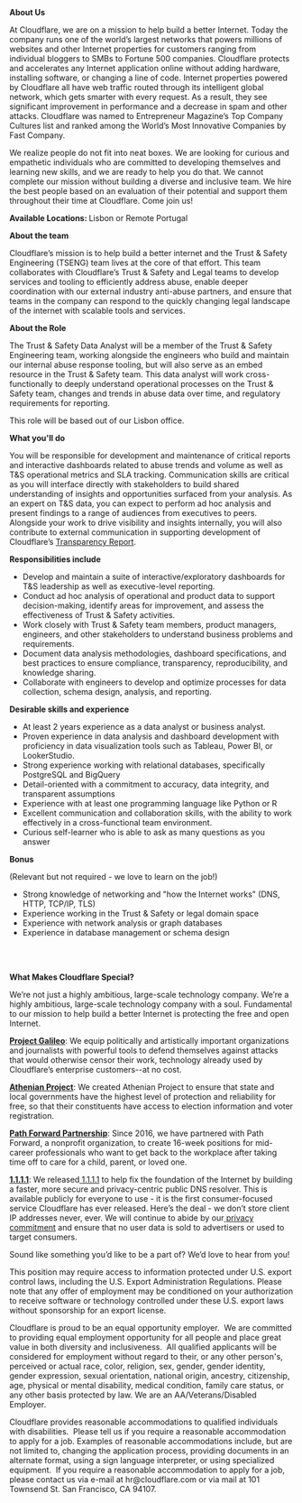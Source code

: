 <div class="content-intro">
	<div><strong>About Us</strong></div>
	<div>
		<p>At Cloudflare, we are on a mission to help build a better Internet. Today the company runs one of the world’s largest networks that powers millions of websites and other Internet properties for customers ranging from individual bloggers to SMBs to Fortune 500 companies. Cloudflare protects and accelerates any Internet application online without adding hardware, installing software, or changing a line of code. Internet properties powered by Cloudflare all have web traffic routed through its intelligent global network, which gets smarter with every request. As a result, they see significant improvement in performance and a decrease in spam and other attacks. Cloudflare was named to Entrepreneur Magazine’s Top Company Cultures list and ranked among the World’s Most Innovative Companies by Fast Company.&nbsp;</p>
		<p><span style="font-weight: 400;">We realize people do not fit into neat boxes. We are looking for curious and empathetic individuals who are committed to developing themselves and learning new skills, and we are ready to help you do that. We cannot complete our mission without building a diverse and inclusive team. We hire the best people based on an evaluation of their potential and support them throughout their time at Cloudflare. Come join us!&nbsp;</span></p>
	</div>
</div>
<p><strong>Available Locations: </strong>Lisbon or Remote Portugal</p>
<p><strong>About the team</strong></p>
<p>Cloudflare’s mission is to help build a better internet and the Trust &amp; Safety Engineering (TSENG) team lives at the core of that effort. This team collaborates with Cloudflare’s Trust &amp; Safety and Legal teams to develop services and tooling to efficiently address abuse, enable deeper coordination with our external industry anti-abuse partners, and ensure that teams in the company can respond to the quickly changing legal landscape of the internet with scalable tools and services.&nbsp;</p>
<p><strong>About the Role</strong></p>
<p>The Trust &amp; Safety Data Analyst will be a member of the Trust &amp; Safety Engineering team, working alongside the engineers who build and maintain our internal abuse response tooling, but will also serve as an embed resource in the Trust &amp; Safety team. This data analyst will work cross-functionally to deeply understand operational processes on the Trust &amp; Safety team, changes and trends in abuse data over time, and regulatory requirements for reporting.&nbsp;</p>
<p>This role will be based out of our Lisbon office.</p>
<p><strong>What you'll do</strong></p>
<p>You will be responsible for development and maintenance of critical reports and interactive dashboards related to abuse trends and volume as well as T&amp;S operational metrics and SLA tracking. Communication skills are critical as you will interface directly with stakeholders to build shared understanding of insights and opportunities surfaced from your analysis. As an expert on T&amp;S data, you can expect to perform ad hoc analysis and present findings to a range of audiences from executives to peers. Alongside your work to drive visibility and insights internally, you will also contribute to external communication in supporting development of Cloudflare’s <a href="https://www.cloudflare.com/en-gb/transparency/">Transparency Report</a>.&nbsp;</p>
<p><strong>Responsibilities include</strong></p>
<ul>
	<li>Develop and maintain a suite of interactive/exploratory dashboards for T&amp;S leadership as well as executive-level reporting.&nbsp;</li>
	<li>Conduct ad hoc analysis of operational and product data to support decision-making, identify areas for improvement, and assess the effectiveness of Trust &amp; Safety activities.</li>
	<li>Work closely with Trust &amp; Safety team members, product managers, engineers, and other stakeholders to understand business problems and requirements.&nbsp;</li>
	<li>Document data analysis methodologies, dashboard specifications, and best practices to ensure compliance, transparency, reproducibility, and knowledge sharing.</li>
	<li>Collaborate with engineers to develop and optimize processes for data collection, schema design, analysis, and reporting.</li>
</ul>
<p><strong>Desirable skills and experience</strong></p>
<ul>
	<li>At least 2 years experience as a data analyst or business analyst.</li>
	<li>Proven experience in data analysis and dashboard development with proficiency in data visualization tools such as Tableau, Power BI, or LookerStudio.</li>
	<li>Strong experience working with relational databases, specifically PostgreSQL and BigQuery</li>
	<li>Detail-oriented with a commitment to accuracy, data integrity, and transparent assumptions</li>
	<li>Experience with at least one programming language like Python or R</li>
	<li>Excellent communication and collaboration skills, with the ability to work effectively in a cross-functional team environment.</li>
	<li>Curious self-learner who is able to ask as many questions as you answer</li>
</ul>
<p><strong>Bonus</strong></p>
<p>(Relevant but not required - we love to learn on the job!)</p>
<ul>
	<li>Strong knowledge of networking and "how the Internet works" (DNS, HTTP, TCP/IP, TLS)</li>
	<li>Experience working in the Trust &amp; Safety or legal domain space</li>
	<li>Experience with network analysis or graph databases</li>
	<li>Experience in database management or schema design</li>
</ul>
<p><br><br></p>
<div class="content-conclusion">
	<p><strong>What Makes Cloudflare Special?</strong></p>
	<p><span style="font-weight: 400;">We’re not just a highly ambitious, large-scale technology company. We’re a highly ambitious, large-scale technology company with a soul. Fundamental to our mission to help build a better Internet is protecting the free and open Internet.</span></p>
	<p><a href="https://blog.cloudflare.com/protecting-free-expression-online/"><strong>Project Galileo</strong></a><span style="font-weight: 400;">: We equip politically and artistically important organizations and journalists with powerful tools to defend themselves against attacks that would otherwise censor their work, technology already used by Cloudflare’s enterprise customers--at no cost.</span></p>
	<p><strong><a href="https://www.cloudflare.com/athenian/">Athenian Project</a></strong><span style="font-weight: 400;">: We created Athenian Project to ensure that state and local governments have the highest level of protection and reliability for free, so that their constituents have access to election information and voter registration.</span></p>
	<p><a href="https://blog.cloudflare.com/tag/path-forward/"><strong>Path Forward Partnership</strong></a><span style="font-weight: 400;">: Since 2016, we have partnered with Path Forward, a nonprofit organization, to create 16-week positions for mid-career professionals who want to get back to the workplace after taking time off to care for a child, parent, or loved one.</span></p>
	<p><a href="https://1.1.1.1/"><strong>1.1.1.1</strong></a><span style="font-weight: 400;">: We released</span><a href="https://1.1.1.1/"> <span style="font-weight: 400;">1.1.1.1</span></a><span style="font-weight: 400;"> to help fix the foundation of the Internet by building a faster, more secure and privacy-centric public DNS resolver. This is available publicly for everyone to use - it is the first consumer-focused service Cloudflare has ever released. Here’s the deal - we don’t store client IP addresses never, ever. We will continue to abide by our</span><a href="https://developers.cloudflare.com/1.1.1.1/privacy/public-dns-resolver"> privacy commitment</a><span style="font-weight: 400;"> and ensure that no user data is sold to advertisers or used to target consumers.</span></p>
	<p><span style="font-weight: 400;">Sound like something you’d like to be a part of? We’d love to hear from you!</span></p>
	<p><span style="font-weight: 400;">This position may require access to information protected under U.S. export control laws, including the U.S. Export Administration Regulations. Please note that any offer of employment may be conditioned on your authorization to receive software or technology controlled under these U.S. export laws without sponsorship for an export license.</span></p>
	<p><span style="font-weight: 400;">Cloudflare is proud to be an equal opportunity employer. &nbsp;We are committed to providing equal employment opportunity for all people and place great value in both diversity and inclusiveness. &nbsp;All qualified applicants will be considered for employment without regard to their, or any other person's, perceived or actual</span> <span style="font-weight: 400;">race, color, religion, sex, gender, gender identity, gender expression, sexual orientation, national origin, ancestry, citizenship, age, physical or mental disability, medical condition, family care status, or any other basis protected by law. </span><span style="font-weight: 400;">We are an AA/Veterans/Disabled Employer.</span></p>
	<p><span style="font-weight: 400;">Cloudflare provides reasonable accommodations to qualified individuals with disabilities. &nbsp;Please tell us if you require a reasonable accommodation to apply for a job. Examples of reasonable accommodations include, but are not limited to, changing the application process, providing documents in an alternate format, using a sign language interpreter, or using specialized equipment. &nbsp;If you require a reasonable accommodation to apply for a job, please contact us via e-mail at </span><span style="font-weight: 400;">hr@cloudflare.com</span><span style="font-weight: 400;"> or via mail at 101 Townsend St. San Francisco, CA 94107.</span></p>
</div>